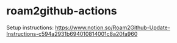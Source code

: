 # roam2github-actions

Setup instructions: https://www.notion.so/Roam2Github-Update-Instructions-c594a2931b694010814001c8a20fa960

